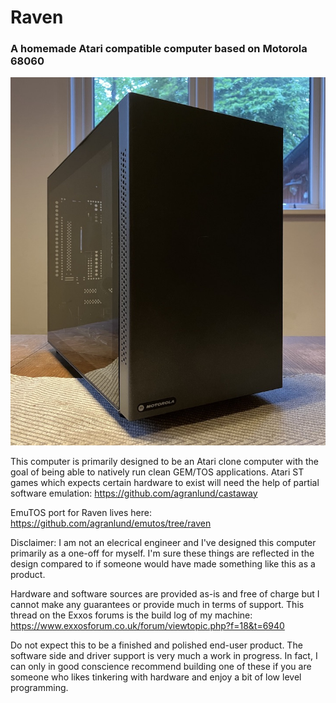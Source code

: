 # Raven
### A homemade Atari compatible computer based on Motorola 68060

![Alt text](hw/raven/a0/images/raven_a0_cased1.jpg?raw=true "")

This computer is primarily designed to be an Atari clone computer with
the goal of being able to natively run clean GEM/TOS applications.
Atari ST games which expects certain hardware to exist will need the
help of partial software emulation: https://github.com/agranlund/castaway


EmuTOS port for Raven lives here:
https://github.com/agranlund/emutos/tree/raven


Disclaimer: I am not an elecrical engineer and I've designed this computer primarily as a one-off for myself.
I'm sure these things are reflected in the design compared to if someone would have made something like this as a product.

Hardware and software sources are provided as-is and free of charge but I cannot make any guarantees or provide much in terms of support.
This thread on the Exxos forums is the build log of my machine: https://www.exxosforum.co.uk/forum/viewtopic.php?f=18&t=6940

Do not expect this to be a finished and polished end-user product. The software side and driver support is very much a work in progress.
In fact, I can only in good conscience recommend building one of these if you are someone who likes tinkering with hardware and enjoy a bit of low level programming.
